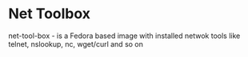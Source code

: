 # Net Toolbox

net-tool-box - is a Fedora based image with installed netwok tools like telnet, nslookup, nc, wget/curl and so on
